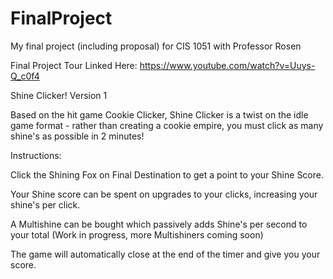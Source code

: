 # FinalProject
My final project (including proposal) for CIS 1051 with Professor Rosen

Final Project Tour Linked Here: https://www.youtube.com/watch?v=Uuys-Q_c0f4

Shine Clicker! Version 1

Based on the hit game Cookie Clicker, Shine Clicker is a twist on the idle game format - rather than creating a cookie empire, you must click as many shine's as possible in 2 minutes!

Instructions:

Click the Shining Fox on Final Destination to get a point to your Shine Score.

Your Shine score can be spent on upgrades to your clicks, increasing your shine's per click.

A Multishine can be bought which passively adds Shine's per second to your total (Work in progress, more Multishiners coming soon)

The game will automatically close at the end of the timer and give you your score.
